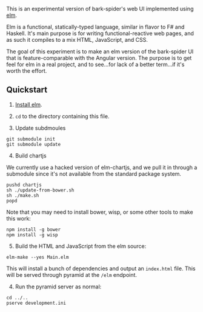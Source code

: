 This is an experimental version of bark-spider's web UI implemented using [elm](elm-lang.org).

Elm is a functional, statically-typed language, similar in flavor to F# and
Haskell. It's main purpose is for writing functional-reactive web pages, and as
such it compiles to a mix HTML, JavaScript, and CSS.

The goal of this experiment is to make an elm version of the bark-spider UI that
is feature-comparable with the Angular version. The purpose is to get feel for
elm in a real project, and to see...for lack of a better term...if it's worth
the effort.

## Quickstart

1. [Install elm](http://elm-lang.org/install).

2. `cd` to the directory containing this file.

3. Update subdmoules

```
git submodule init
git submodule update
```

4. Build chartjs

We currently use a hacked version of elm-chartjs, and we pull it in through a
submodule since it's not available from the standard package system.

```
pushd chartjs
sh ./update-from-bower.sh
sh ./make.sh
popd
```

Note that you may need to install bower, wisp, or some other tools to make this work:

```
npm install -g bower
npm install -g wisp
```

5. Build the HTML and JavaScript from the elm source:

```
elm-make --yes Main.elm
```

This will install a bunch of dependencies and output an `index.html` file. This
will be served through pyramid at the `/elm` endpoint.

4. Run the pyramid server as normal:

```
cd ../..
pserve development.ini
```
